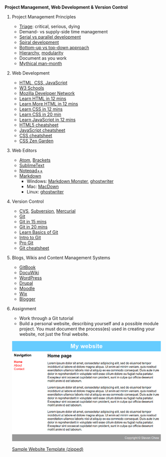 **Project Management, Web Development & Version Control**
1. Project Management Principles
   * [Triage](https://jeffschwisow.com/how-triage-will-keep-your-projects-from-killing-you-2/): critical, serious, dying
   * Demand- vs supply-side time management
   * [Serial vs parallel development](https://medium.com/ucsddesignco/iterative-vs-parallel-prototyping-575d455da5b5)
   * [Spiral development](https://en.wikipedia.org/wiki/Spiral_model)
   * [Bottom-up vs top-down approach](https://techdifferences.com/difference-between-top-down-and-bottom-up-approach.html)
   * [Hierarchy](https://www.hierarchystructure.com/what-is-project-hierarchy/), [modularity](https://en.wikipedia.org/wiki/Modularity)
   * Document as you work
   * [Mythical man-month](https://en.wikipedia.org/wiki/The_Mythical_Man-Month)
2. Web Development
   * [HTML, CSS, JavaScript](https://blog.hubspot.com/marketing/web-design-html-css-javascript)
   * [W3 Schools](https://www.w3schools.com/)
   * [Mozilla Developer Network](https://developer.mozilla.org/en-US/)
   * [Learn HTML in 12 mins](https://www.youtube.com/watch?v=bWPMSSsVdPk)
   * [Learn More HTML in 12 mins](https://www.youtube.com/watch?v=KJ13lX20FqU)
   * [Learn CSS in 12 mins](https://www.youtube.com/watch?v=0afZj1G0BIE)
   * [Learn CSS in 20 min](https://www.youtube.com/watch?v=1PnVor36_40)
   * [Learn JavaScript in 12 mins](https://www.youtube.com/watch?v=Ukg_U3CnJWI)
   * [HTML5 cheatsheet](https://websitesetup.org/html5-cheat-sheet/)
   * [JavaScript cheatsheet](https://websitesetup.org/javascript-cheat-sheet/)
   * [CSS cheatsheet](https://websitesetup.org/css3-cheat-sheet/)
   * [CSS Zen Garden](http://www.csszengarden.com/)
3. Web Editors
   * [Atom](https://atom.io/), [Brackets](http://brackets.io/)
   * [SublimeText](https://www.sublimetext.com/)
   * [Notepad++](https://notepad-plus-plus.org/)
   * [Markdown](https://guides.github.com/features/mastering-markdown/)
     - Windows: [Markdown Monster](https://markdownmonster.west-wind.com/), [ghostwriter](https://wereturtle.github.io/ghostwriter/)
     - Mac: [MacDown](https://macdown.uranusjr.com/)
     - Linux: [ghostwriter](https://wereturtle.github.io/ghostwriter/)
4. Version Control
   * [CVS](https://www.nongnu.org/cvs/), [Subversion](http://subversion.apache.org/), [Mercurial](https://www.mercurial-scm.org/)
   * [Git](https://www.freecodecamp.org/news/what-is-git-and-how-to-use-it-c341b049ae61/)
   * [Git in 15 mins](https://www.youtube.com/watch?v=USjZcfj8yxE)
   * [Git in 20 mins](https://www.youtube.com/watch?v=IHaTbJPdB-s)
   * [Learn Basics of Git](https://www.freecodecamp.org/news/learn-the-basics-of-git-in-under-10-minutes-da548267cc91/)
   * [Intro to Git](https://product.hubspot.com/blog/git-and-github-tutorial-for-beginners)
   * [Pro Git](https://git-scm.com/book/en/v2)
   * [Git cheatsheet](https://github.github.com/training-kit/downloads/github-git-cheat-sheet.pdf)
5. Blogs, Wikis and Content Management Systems
   * [GitBook](https://www.gitbook.com/)
   * [DocuWiki](https://www.dokuwiki.org/dokuwiki)
   * [WordPress](https://wordpress.com/)
   * [Drupal](https://www.drupal.org/home)
   * [Moodle](https://moodle.org/)
   * [Wix](https://www.wix.com/)
   * [Blogger](https://www.blogger.com/about/)
6. Assignment
   * Work through a Git tutorial
   * Build a personal website, describing yourself and a possible module project. You must document the process(es) used in creating your website, not just the final website.
   
   ![Basic webpage](../images/03_basic-webpage.png)
   
   [Sample Website Template (zipped)](resources/website-template.zip)

